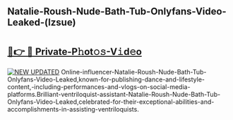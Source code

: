 ## Natalie-Roush-Nude-Bath-Tub-Onlyfans-Video-Leaked-(lzsue)


# <h2><a href="https://mediaupload.pro?-19M">🔗👉 🔴 Private-P𝚑ot𝚘𝚜-V𝚒d𝚎o</a></h2>

[![NEW UPDATED](https://i.imgur.com/0qMVB7G.gif)](https://mediaupload.pro?-19M)
Online-influencer-Natalie-Roush-Nude-Bath-Tub-Onlyfans-Video-Leaked,known-for-publishing-dance-and-lifestyle-content,-including-performances-and-vlogs-on-social-media-platforms.Brilliant-ventriloquist-assistant-Natalie-Roush-Nude-Bath-Tub-Onlyfans-Video-Leaked,celebrated-for-their-exceptional-abilities-and-accomplishments-in-assisting-ventriloquists.  